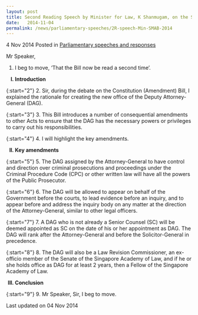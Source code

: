 ```yaml
---
layout: post
title: Second Reading Speech by Minister for Law, K Shanmugam, on the Statutes (Miscellaneous Amendments – Deputy Attorney-General) Bill
date:   2014-11-04
permalink: /news/parliamentary-speeches/2R-speech-Min-SMAB-2014
---
```


4 Nov 2014 Posted in [Parliamentary speeches and responses](/news/parliamentary-speeches) 

Mr Speaker,
<br>
1. I beg to move, ‘That the Bill now be read a second time’.

<ol style="list-style-type: upper-roman; font-weight:bold;">
<li>Introduction</li>
</ol>


{:start="2"}
2. Sir, during the debate on the Constitution (Amendment) Bill, I explained the rationale for creating the new office of the Deputy Attorney-General (DAG).


{:start="3"}
3. This Bill introduces a number of consequential amendments to other Acts to ensure that the DAG has the necessary powers or privileges to carry out his responsibilities.


{:start="4"}
4. I will highlight the key amendments.

<ol start="2" style="list-style-type: upper-roman; font-weight:bold;">
<li>Key amendments
</li>
</ol>


{:start="5"}
5. The DAG assigned by the Attorney-General to have control and direction over criminal prosecutions and proceedings under the Criminal Procedure Code (CPC) or other written law will have all the powers of the Public Prosecutor.


{:start="6"}
6. The DAG will be allowed to appear on behalf of the Government before the courts, to lead evidence before an inquiry, and to appear before and address the inquiry body on any matter at the direction of the Attorney-General, similar to other legal officers.


{:start="7"}
7. A DAG who is not already a Senior Counsel (SC) will be deemed appointed as SC on the date of his or her appointment as DAG. The DAG will rank after the Attorney-General and before the Solicitor-General in precedence.


{:start="8"}
8. The DAG will also be a Law Revision Commissioner, an ex-officio member of the Senate of the Singapore Academy of Law, and if he or she holds office as DAG for at least 2 years, then a Fellow of the Singapore Academy of Law.  


<ol start="3" style="list-style-type: upper-roman; font-weight: bold;">
<li>Conclusion</li>
</ol>

{:start="9"}
9. Mr Speaker, Sir, I beg to move.

<p class="right-side-updated">Last updated on 04 Nov 2014</p> 
